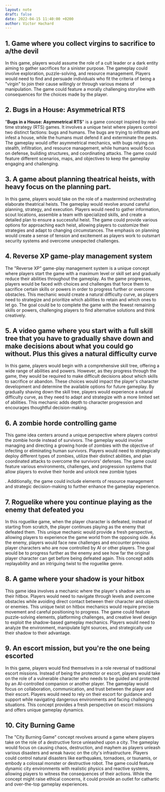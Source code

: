 ```yaml
---
layout: note
draft: false
date: 2022-04-15 11:40:00 +0200
author: Victor Hachard
---
```


## 1. Game where you collect virgins to sacrifice to a/the devil

In this game, players would assume the role of a cult leader or a dark entity aiming to gather sacrifices for a sinister purpose. The gameplay could involve exploration, puzzle-solving, and resource management. Players would need to find and persuade individuals who fit the criteria of being a "virgin" to join their cause willingly or through various means of manipulation. The game could feature a morally challenging storyline with consequences for the choices made by the player.

## 2. Bugs in a House: Asymmetrical RTS

"**Bugs in a House: Asymmetrical RTS**" is a game concept inspired by real-time strategy (RTS) games. It involves a unique twist where players control two distinct factions: bugs and humans. The bugs are trying to infiltrate and infest a house, while the humans must defend it and exterminate the pests. The gameplay would offer asymmetrical mechanics, with bugs relying on stealth, infiltration, and resource management, while humans would focus on defense, building structures, and coordinating attacks. The game could feature different scenarios, maps, and objectives to keep the gameplay engaging and challenging.

## 3. A game about planning theatrical heists, with heavy focus on the planning part.

In this game, players would take on the role of a mastermind orchestrating elaborate theatrical heists. The gameplay would revolve around careful planning, strategy, and execution. Players would need to gather information, scout locations, assemble a team with specialized skills, and create a detailed plan to ensure a successful heist. The game could provide various options for approaching each heist, allowing players to customize their strategies and adapt to changing circumstances. The emphasis on planning would create a sense of tension and excitement as players work to outsmart security systems and overcome unexpected challenges.

## 4. Reverse XP game-play management system

The "Reverse XP" game-play management system is a unique concept where players start the game with a maximum level or skill set and gradually reduce their abilities throughout the gameplay. As the game progresses, players would be faced with choices and challenges that force them to sacrifice certain skills or powers in order to progress further or overcome obstacles. This mechanic would create a natural difficulty curve, as players need to strategize and prioritize which abilities to retain and which ones to let go. The goal could be to complete the game with the fewest remaining skills or powers, challenging players to find alternative solutions and think creatively.

## 5. A video game where you start with a full skill tree that you have to gradually shave down and make decisions about what you could go without. Plus this gives a natural difficulty curve

In this game, players would begin with a comprehensive skill tree, offering a wide range of abilities and powers. However, as they progress through the game, they would be required to make difficult decisions about which skills to sacrifice or abandon. These choices would impact the player's character development and determine the available options for future gameplay. By gradually shaving down the skill tree, players would experience a natural difficulty curve, as they need to adapt and strategize with a more limited set of abilities. This mechanic adds depth to character progression and encourages thoughtful decision-making.

## 6. A zombie horde controlling game

This game idea centers around a unique perspective where players control the zombie horde instead of survivors. The gameplay would involve managing and directing a growing horde of zombies with the objective of infecting or eliminating human survivors. Players would need to strategically deploy different types of zombies, utilize their distinct abilities, and plan coordinated attacks to overcome the survivors' defenses. The game could feature various environments, challenges, and progression systems that allow players to evolve their horde and unlock new zombie types

. Additionally, the game could include elements of resource management and strategic decision-making to further enhance the gameplay experience.

## 7. Roguelike where you continue playing as the enemy that defeated you

In this roguelike game, when the player character is defeated, instead of starting from scratch, the player continues playing as the enemy that defeated them. This unique mechanic would provide a fresh perspective, allowing players to experience the game world from the opposing side. As the enemy, players would face new challenges and encounter previous player characters who are now controlled by AI or other players. The goal would be to progress further as the enemy and see how far the original player character can get before being defeated again. This concept adds replayability and an intriguing twist to the roguelike genre.

## 8. A game where your shadow is your hitbox

This game idea involves a mechanic where the player's shadow acts as their hitbox. Players would need to navigate through levels and overcome obstacles while avoiding direct contact between their character and objects or enemies. This unique twist on hitbox mechanics would require precise movement and careful positioning to progress. The game could feature puzzle-solving elements, platforming challenges, and creative level design to exploit the shadow-based gameplay mechanics. Players would need to analyze the environment, manipulate light sources, and strategically use their shadow to their advantage.

## 9. An escort mission, but you're the one being escorted

In this game, players would find themselves in a role reversal of traditional escort missions. Instead of being the protector or escort, players would take on the role of a vulnerable character who needs to be guided and protected by an AI-controlled companion or another player. The gameplay would focus on collaboration, communication, and trust between the player and their escort. Players would need to rely on their escort for guidance and support while navigating dangerous environments and facing challenging situations. This concept provides a fresh perspective on escort missions and offers unique gameplay dynamics.

## 10. City Burning Game

The "City Burning Game" concept revolves around a game where players take on the role of a destructive force unleashed upon a city. The gameplay would focus on causing chaos, destruction, and mayhem as players unleash various disasters and wreak havoc on the city's infrastructure. Players could control natural disasters like earthquakes, tornadoes, or tsunamis, or embody a colossal monster or destructive robot. The game could feature dynamic city environments with realistic physics and reactive systems, allowing players to witness the consequences of their actions. While the concept might raise ethical concerns, it could provide an outlet for cathartic and over-the-top gameplay experiences.
